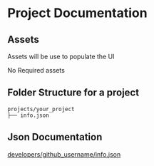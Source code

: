 # Project Documentation

## Assets

Assets will be use to populate the UI

No Required assets

## Folder Structure for a project
```
projects/your_project
├── info.json
```

## Json Documentation

[developers/github_username/info.json](https://github.com/flutter-belgium/made_in_flutter_belgium_data/blob/main/examples/developers/info.md)